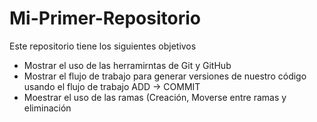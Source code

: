 # Mi-Primer-Repositorio
Este repositorio tiene los siguientes objetivos
- Mostrar el uso de las herramirntas de Git y GitHub
- Mostrar el flujo de trabajo para generar versiones de nuestro código usando el flujo de trabajo ADD -> COMMIT
- Moestrar el uso de las ramas (Creación, Moverse entre ramas y eliminación
